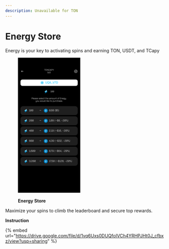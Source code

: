 ```yaml
---
description: Unavailable for TON
---
```


# Energy Store

Energy is your key to activating spins and earning TON, USDT, and TCapy

<figure><img src="../../../.gitbook/assets/10 Energy Store.png" alt=""><figcaption><p><strong>Energy Store</strong></p></figcaption></figure>

Maximize your spins to climb the leaderboard and secure top rewards.

**Instruction**

{% embed url="https://drive.google.com/file/d/1vq6Uxs0DUQfoIVCh4YRHPJHt0J_cfbxz/view?usp=sharing" %}

